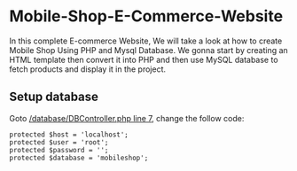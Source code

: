 # Mobile-Shop-E-Commerce-Website

In this complete E-commerce Website, We will take a look at how to create Mobile Shop Using PHP and Mysql Database. We gonna start by creating an HTML template then convert it into PHP and then use MySQL database to fetch products and display it in the project.

## Setup database

Goto [/database/DBController.php line 7](https://github.com/lucthienphong1120/mobile-shop-database/blob/main/database/DBController.php#L7), change the follow code:

```
protected $host = 'localhost';
protected $user = 'root';
protected $password = '';
protected $database = 'mobileshop';
```
